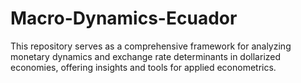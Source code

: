 # Macro-Dynamics-Ecuador
This repository serves as a comprehensive framework for analyzing monetary dynamics and exchange rate determinants in dollarized economies, offering insights and tools for applied econometrics.

